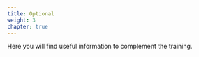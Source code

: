 ```yaml
---
title: Optional
weight: 3
chapter: true
---
```


Here you will find useful information to complement the training.
